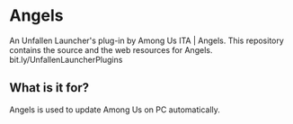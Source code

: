 # Angels
An Unfallen Launcher's plug-in by Among Us ITA | Angels. This repository contains the source and the web resources for Angels.\
bit.ly/UnfallenLauncherPlugins

## What is it for?
Angels is used to update Among Us on PC automatically.
